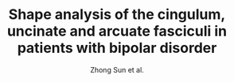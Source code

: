 ---
cat: gaia
subcat: ginkgo
bestof: false
author: Zhong Sun et al.
title: Shape analysis of the cingulum, uncinate and arcuate fasciculi in patients with bipolar disorder
journal: Journal of psychiatry \& neuroscience - JPN
year: 2017
type: article
---